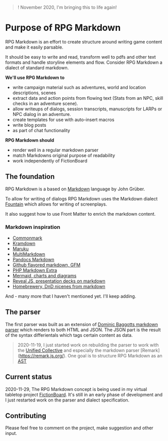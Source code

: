 > ! November 2020, I'm bringing this to life again!

# Purpose of RPG Markdown

RPG Markdown is an effort to create structure around writing game content and make it easily parsable. 

It should be easy to write and read, transform well to pdfs and other text formats and handle storyline elements and flow. Consider RPG Markdown a dialect of standard markdown.

**We'll use RPG Markdown to**

- write campaign material such as adventures, world and location descriptions, scenes
- extract data and action points from flowing text (Stats from an NPC, skill checks in an adventure scene).
- allow writeups of dialogs, session transcripts, manuscripts for LARPs or NPC dialog in an adventure.
- create templates for use with auto-insert macros
- write blog posts
- as part of chat functionality

**RPG Markdown should**

- render well in a regular markdown parser
- match Markdowns original purpose of readability
- work independently of FictionBoard

## The foundation

RPG Markdown is a based on [Markdown](http://daringfireball.net/projects/markdown/) language by John Grüber.

To allow for writing of dialogs RPG Markdown uses the Markdown dialect [Fountain](http://fountain.io/) which allows for writing of screenplays.

It also suggest how to use Front Matter to enrich the markdown content.

### Markdown inspiration

- [Commonmark](https://commonmark.org/)
- [Kramdown](https://kramdown.gettalong.org/)
- [Maruku](http://maruku.rubyforge.org/maruku.html)
- [MultiMarkdown](http://fletcherpenney.net/multimarkdown/)
- [Pandocs Markdown](http://johnmacfarlane.net/pandoc/README.html#pandocs-markdown)
- [Github flavored markdown, GFM](https://github.github.com/gfm/)
- [PHP Markdown Extra](http://michelf.ca/projects/php-markdown/extra/)
- [Mermaid, charts and diagrams](https://mermaid-js.github.io/mermaid/)
- [Reveal JS, presentation decks on markdown](https://revealjs.com/)
- [Homebrewery, DnD nicenes from markdown](https://github.com/naturalcrit/homebrewery)

And - many more that I haven't mentioned yet. I'll keep adding. 

## The parser

The first parser was built as an extension of [Dominic Baggotts markdown parser](https://github.com/evilstreak/markdown-js) which renders to both HTML and JSON. The JSON part is the result of the syntax differientals which tags certain content as data.

> 2020-11-19, I just started work on rebuilding the parser to work with the [Unified Collective](https://unifiedjs.com/) and especially the markdown parser [Remark] (https://remark.js.org/). One goal is to structure RPG Markdown as an [AST](https://en.wikipedia.org/wiki/Abstract_syntax_tree)

## Current status

2020-11-29, The RPG Markdown concept is being used in my virtual tabletop project [FictionBoard](www.fictionboard.com). It's still in an early phase of development and I just restarted work on the parser and dialect specification.

## Contributing 

Please feel free to comment on the project, make suggestion and other input.
